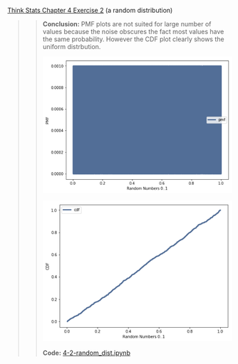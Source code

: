 [Think Stats Chapter 4 Exercise 2](http://greenteapress.com/thinkstats2/html/thinkstats2005.html#toc41) (a random distribution)

>> **Conclusion:** PMF plots are not suited for large number of values because the noise obscures the fact most values have the same probability. However the CDF plot clearly shows the uniform distrbution.
>>
>> ![PMF Plot](4-2-random_dist-pmf.png "PMF Plot")
>>
>> ![CDF Plot](4-2-random_dist-cdf.png "CDF Plot")
>>
>> **Code:** [4-2-random_dist.ipynb](4-2-random_dist.ipynb)

